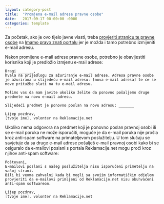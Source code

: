 ```yaml
---
layout: category-post
title:  "Promjena e-mail adrese pravne osobe"
date:   2017-09-17 00:00:00 -0000
categories: template
---
```


Za početak, ako je ovo tijelo javne vlasti, treba [provjeriti stranicu te pravne osobe][1] na [Imamo pravo znati portalu][2] jer je možda i tamo potrebno izmijeniti e-mail adresu.

Nakon promijene e-mail adrese pravne osobe, potrebno je obavijestiti korisnika koji je predložio izmjenu e-mail adrese:

```
Dragi _______,
hvala na prijedlogu za ažuriranje e-mail adrese. Adresa pravne osobe je ažurirana u slijedeću e-mail adresu: [nova e-mail adresa] te će se nove pritužbe slati na tu e-mail adresu.

Molimo vas da nam javite ukoliko želite da ponovno pošaljemo druge predmete na novu e-mail adresu.

Slijedeći predmet je ponovno poslan na novu adresu: _______

Lijep pozdrav,
[tvoje ime], volonter na Reklamacije.net
```

Ukoliko nema odgovora na predmet koji je ponovno poslan pravnoj osobi ili se e-mail poruka ne može isporučiti, moguće je da e-mail poruka nije prošla kroz anti-spam software na primateljevom poslužitelju. U tom slučaju se savjetuje da sa druge e-mail adrese pošalješ e-mail pravnoj osobi kako bi se osiguralo da e-mailovi poslani s portala Reklamacije.net mogu proći kroz njihov anti-spam software:

```
Poštovani,
E-mailovi poslani s našeg poslužitelja nisu isporučeni primetelju na vašoj strani.
Bili bi veoma zahvalni kada bi mogli sa svojim informatičkim odjelom provjeriti da e-mailovi primljeni od Reklamacije.net nisu obuhvaćeni anti-spam softwareom.

Lijep pozdrav,
[tvoje ime], volonter na Reklamacije.net
```

[1]:  https://imamopravoznati.org/body/list/all
[2]:  https://imamopravoznati.org
